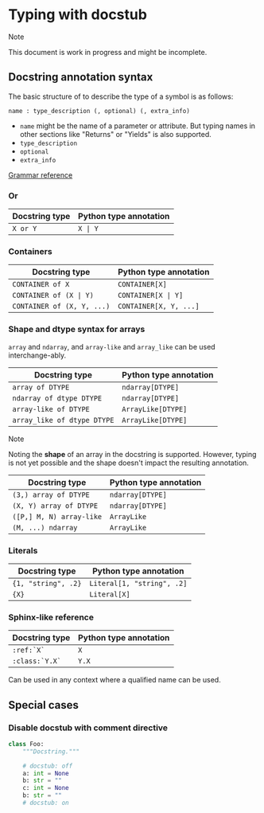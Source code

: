 # Typing with docstub

> [!NOTE]
> This document is work in progress and might be incomplete.


## Docstring annotation syntax

The basic structure of to describe the type of a symbol is as follows:
```
name : type_description (, optional) (, extra_info)
```
- `name` might be the name of a parameter or attribute.
  But typing names in other sections like "Returns" or "Yields" is also supported.
- `type_description`
- `optional`
- `extra_info`


[Grammar reference](../src/docstub/doctype.lark)


### Or

| Docstring type | Python type annotation |
|----------------|------------------------|
| `X or Y`       | `X \| Y`               |


### Containers

| Docstring type             | Python type annotation |
|----------------------------|------------------------|
| `CONTAINER of X`           | `CONTAINER[X]`         |
| `CONTAINER of (X \| Y)`    | `CONTAINER[X \| Y]`    |
| `CONTAINER of (X, Y, ...)` | `CONTAINER[X, Y, ...]` |


### Shape and dtype syntax for arrays

`array` and `ndarray`, and `array-like` and `array_like` can be used interchange-ably.

| Docstring type              | Python type annotation |
|-----------------------------|------------------------|
| `array of DTYPE`            | `ndarray[DTYPE]`       |
| `ndarray of dtype DTYPE`    | `ndarray[DTYPE]`       |
| `array-like of DTYPE`       | `ArrayLike[DTYPE]`     |
| `array_like of dtype DTYPE` | `ArrayLike[DTYPE]`     |

> [!NOTE]
> Noting the **shape** of an array in the docstring is supported.
> However, typing is not yet possible and the shape doesn't impact the resulting annotation.

| Docstring type           | Python type annotation |
|--------------------------|------------------------|
| `(3,) array of DTYPE`    | `ndarray[DTYPE]`       |
| `(X, Y) array of DTYPE`  | `ndarray[DTYPE]`       |
| `([P,] M, N) array-like` | `ArrayLike`            |
| `(M, ...) ndarray`       | `ArrayLike`            |


### Literals

| Docstring type      | Python type annotation     |
|---------------------|----------------------------|
| `{1, "string", .2}` | `Literal[1, "string", .2]` |
| `{X}`               | `Literal[X]`               |


### Sphinx-like reference

| Docstring type    | Python type annotation |
|-------------------|------------------------|
| ``:ref:`X` ``     | `X`                    |
| ``:class:`Y.X` `` | `Y.X`                  |

Can be used in any context where a qualified name can be used.


## Special cases

### Disable docstub with comment directive

```python
class Foo:
    """Docstring."""

    # docstub: off
    a: int = None
    b: str = ""
    c: int = None
    b: str = ""
    # docstub: on
```
